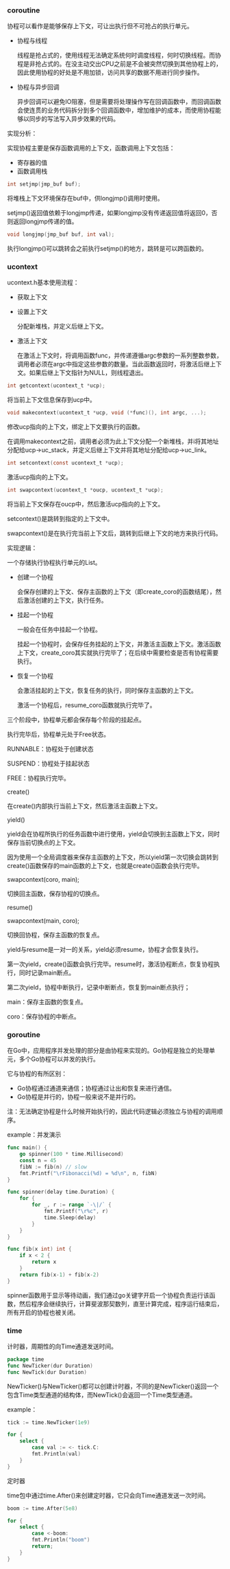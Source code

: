 ### coroutine

协程可以看作是能够保存上下文，可让出执行但不可抢占的执行单元。

- 协程与线程

  线程是抢占式的，使用线程无法确定系统何时调度线程，何时切换线程。而协程是非抢占式的。在没主动交出CPU之前是不会被突然切换到其他协程上的，因此使用协程的好处是不用加锁，访问共享的数据不用进行同步操作。



- 协程与异步回调

  异步回调可以避免IO阻塞，但是需要将处理操作写在回调函数中，而回调函数会使连贯的业务代码拆分到多个回调函数中，增加维护的成本，而使用协程能够以同步的写法写入异步效果的代码。



实现分析：

实现协程主要是保存函数调用的上下文，函数调用上下文包括：

- 寄存器的值
- 函数调用栈

```c
int setjmp(jmp_buf buf);
```

将堆栈上下文环境保存在buf中，供longjmp()调用时使用。

setjmp()返回值依赖于longjmp传递，如果longjmp没有传递返回值将返回0，否则返回longjmp传递的值。



```c
void longjmp(jmp_buf buf, int val);
```

执行longjmp()可以跳转会之前执行setjmp()的地方，跳转是可以跨函数的。





### ucontext

ucontext.h基本使用流程：

- 获取上下文

- 设置上下文

  分配新堆栈，并定义后继上下文。

- 激活上下文

  在激活上下文时，将调用函数func，并传递遵循argc参数的一系列整数参数，调用者必须在argc中指定这些参数的数量。当此函数返回时，将激活后继上下文。如果后继上下文指针为NULL，则线程退出。



```c
int getcontext(ucontext_t *ucp);
```

将当前上下文信息保存到ucp中。

```c
void makecontext(ucontext_t *ucp, void (*func)(), int argc, ...);
```

修改ucp指向的上下文，绑定上下文要执行的函数。

在调用makecontext之前，调用者必须为此上下文分配一个新堆栈，并i将其地址分配给ucp->uc_stack，并定义后继上下文并将其地址分配给ucp->uc_link。

```c
int setcontext(const ucontext_t *ucp);
```

激活ucp指向的上下文。

```c
int swapcontext(ucontext_t *oucp, ucontext_t *ucp);
```

将当前上下文保存在oucp中，然后激活ucp指向的上下文。







setcontext()是跳转到指定的上下文中。

swapcontext()是在执行完当前上下文后，跳转到后继上下文的地方来执行代码。



实现逻辑：

一个存储执行协程执行单元的List。

- 创建一个协程

  会保存创建的上下文、保存主函数的上下文（即create_coro的函数结尾），然后激活创建的上下文，执行任务。

- 挂起一个协程

  一般会在任务中挂起一个协程。

  挂起一个协程时，会保存任务挂起的上下文，并激活主函数上下文。激活函数上下文，create_coro其实就执行完毕了；在后续中需要检查是否有协程需要执行。

- 恢复一个协程

  会激活挂起的上下文，恢复任务的执行，同时保存主函数的上下文。

  激活一个协程后，resume_coro函数就执行完毕了。

    

三个阶段中，协程单元都会保存每个阶段的挂起点。



执行完毕后，协程单元处于Free状态。



RUNNABLE：协程处于创建状态

SUSPEND：协程处于挂起状态

FREE：协程执行完毕。





create()

在create()内部执行当前上下文，然后激活主函数上下文。



yield()

yield会在协程所执行的任务函数中进行使用，yield会切换到主函数上下文，同时保存当前切换点的上下文。

因为使用一个全局调度器来保存主函数的上下文，所以yield第一次切换会跳转到create()函数保存的main函数的上下文，也就是create()函数会执行完毕。



swapcontext(coro, main);

切换回主函数，保存协程的切换点。



resume()

swapcontext(main, coro);

切换回协程，保存主函数的恢复点。





yield与resume是一对一的关系，yield必须resume，协程才会恢复执行。

第一次yield，create()函数会执行完毕。resume时，激活协程断点，恢复协程执行，同时记录main断点。

第二次yield，协程中断执行，记录中断断点，恢复到main断点执行；



main：保存主函数的恢复点。

coro：保存协程的中断点。



### goroutine

在Go中，应用程序并发处理的部分是由协程来实现的。Go协程是独立的处理单元，多个Go协程可以并发的执行。

它与协程的有所区别：

- Go协程通过通道来通信；协程通过让出和恢复来进行通信。
- Go协程是并行的，协程一般来说不是并行的。

注：无法确定协程是什么时候开始执行的，因此代码逻辑必须独立与协程的调用顺序。



example：并发演示

```go
func main() {
    go spinner(100 * time.Millisecond)
    const n = 45
    fibN := fib(n) // slow
    fmt.Printf("\rFibonacci(%d) = %d\n", n, fibN)
}

func spinner(delay time.Duration) {
    for {
        for _, r := range `-\|/` {
            fmt.Printf("\r%c", r)
            time.Sleep(delay)
        }
    }
}

func fib(x int) int {
    if x < 2 {
        return x
    }
    return fib(x-1) + fib(x-2)
}
```

spinner函数用于显示等待动画，我们通过go关键字开启一个协程负责运行该函数，然后程序会继续执行，计算斐波那契数列，直至计算完成，程序运行结束后，所有开启的协程也被关闭。





### time

计时器，周期性的向Time通道发送时间。

```go
package time
func NewTicker(dur Duration)
func NewTick(dur Duration)
```

NewTicker()与NewTicker()都可以创建计时器，不同的是NewTicker()返回一个包含Time类型通道的结构体，而NewTick()会返回一个Time类型通道。

example：

```go
tick := time.NewTicker(1e9)

for {
    select {
        case val := <- tick.C:
        fmt.Println(val)
    }
}
```



定时器

time包中通过time.After()来创建定时器，它只会向Time通道发送一次时间。

```go
boom := time.After(5e8)

for {
    select {
        case <-boom:
        fmt.Println("boom")
        return;
    }
}
```







